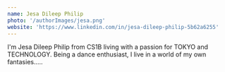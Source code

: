 ```yaml
---
name: Jesa Dileep Philip
photo: '/authorImages/jesa.png'
website: 'https://www.linkedin.com/in/jesa-dileep-philip-5b62a6255'
---
```

I'm Jesa Dileep Philip from CS1B living with a passion for TOKYO and TECHNOLOGY. Being a dance enthusiast, I live in a world of my own fantasies.....